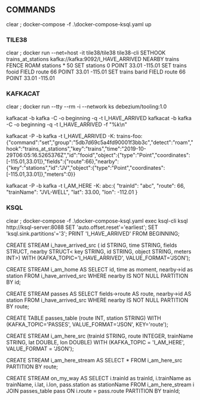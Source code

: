 ## COMMANDS
clear ; docker-compose -f .\docker-compose-ksql.yaml up

### TILE38
clear ; docker run --net=host -it tile38/tile38 tile38-cli
SETHOOK trains_at_stations kafka://kafka:9092/I_HAVE_ARRIVED NEARBY trains FENCE ROAM stations * 50
SET stations 0 POINT 33.01 -115.01
SET trains fooid FIELD route 66 POINT 33.01 -115.01
SET trains barid FIELD route 66 POINT 33.01 -115.01

### KAFKACAT

clear ; docker run --tty --rm -i --network ks debezium/tooling:1.0

kafkacat -b kafka -C -o beginning -q -t I_HAVE_ARRIVED
kafkacat -b kafka -C -o beginning -q -t I_HAVE_ARRIVED -f "%k\n"

kafkacat -P -b kafka -t I_HAVE_ARRIVED -K:
trains-foo:{"command":"set","group":"5db7d69c5a4fd90001f3bb3c","detect":"roam","hook":"trains_at_stations","key":"trains","time":"2019-10-29T06:05:16.5265376Z","id":"fooid","object":{"type":"Point","coordinates":[-115.01,33.01]},"fields":{"route":66},"nearby":{"key":"stations","id":"JV","object":{"type":"Point","coordinates":[-115.01,33.01]},"meters":0}}

kafkacat -P -b kafka -t I_AM_HERE -K:
abc:{ "trainId": "abc", "route": 66, "trainName": "JVL-WELL", "lat": 33.00, "lon": -112.01 }

### KSQL

clear ; docker-compose -f .\docker-compose-ksql.yaml exec ksql-cli ksql http://ksql-server:8088
SET 'auto.offset.reset'='earliest';
SET 'ksql.sink.partitions'='3';
PRINT 'I_HAVE_ARRIVED' FROM BEGINNING;

CREATE STREAM i_have_arrived_src (	id STRING,
							 		time STRING,
							 		fields STRUCT<route INT>,
			                 		nearby STRUCT<
				                    	  	key STRING,
				                      	  	id STRING,
				                      	  	object STRING,
				                      		meters INT>)
        WITH (KAFKA_TOPIC='I_HAVE_ARRIVED', VALUE_FORMAT='JSON');

CREATE STREAM i_am_home AS 	SELECT id, time as moment, nearby->id as station 
						 	FROM i_have_arrived_src 
						 	WHERE nearby IS NOT NULL 
						 	PARTITION BY id;

CREATE STREAM passes AS SELECT fields->route AS route, nearby->id AS station 
						FROM i_have_arrived_src 
					 	WHERE nearby IS NOT NULL 
						PARTITION BY route;

CREATE TABLE passes_table (route INT, station STRING) 
		WITH (KAFKA_TOPIC='PASSES', VALUE_FORMAT='JSON', KEY='route');

CREATE STREAM i_am_here_src (trainId STRING, route INTEGER, trainName STRING, lat DOUBLE, lon DOUBLE) 
		WITH (KAFKA_TOPIC = 'I_AM_HERE', VALUE_FORMAT = 'JSON');

CREATE STREAM i_am_here_stream AS SELECT * 
								  FROM i_am_here_src 
								  PARTITION BY route;

CREATE STREAM on_my_way AS
  SELECT i.trainId as trainId, i.trainName as trainName, i.lat, i.lon, pass.station as stationName FROM i_am_here_stream i
  JOIN passes_table pass ON i.route = pass.route
  PARTITION BY trainId;


